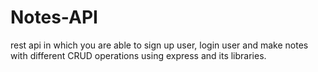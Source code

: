 # Notes-API

 rest api in which you are able to sign up user, login user and make notes with different CRUD operations using express and its libraries.
